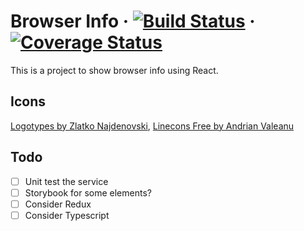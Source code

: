 # Browser Info · [![Build Status](https://travis-ci.org/aaronsaray/browser-info.svg?branch=master)](https://travis-ci.org/aaronsaray/browser-info) · [![Coverage Status](https://coveralls.io/repos/github/aaronsaray/browser-info/badge.svg?branch=master)](https://coveralls.io/github/aaronsaray/browser-info?branch=master)

This is a project to show browser info using React.

## Icons

[Logotypes by Zlatko Najdenovski](https://www.iconfinder.com/iconsets/logotypes),
[Linecons Free by Andrian Valeanu](https://www.iconfinder.com/iconsets/linecons-free-vector-icons-pack)

## Todo

- [ ] Unit test the service
- [ ] Storybook for some elements?
- [ ] Consider Redux
- [ ] Consider Typescript
